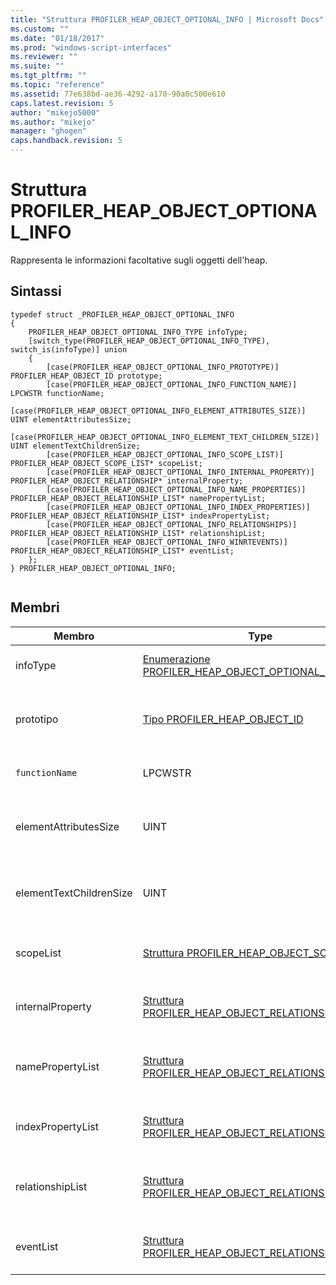 ```yaml
---
title: "Struttura PROFILER_HEAP_OBJECT_OPTIONAL_INFO | Microsoft Docs"
ms.custom: ""
ms.date: "01/18/2017"
ms.prod: "windows-script-interfaces"
ms.reviewer: ""
ms.suite: ""
ms.tgt_pltfrm: ""
ms.topic: "reference"
ms.assetid: 77e638bd-ae36-4292-a170-90a0c500e610
caps.latest.revision: 5
author: "mikejo5000"
ms.author: "mikejo"
manager: "ghogen"
caps.handback.revision: 5
---
```

# Struttura PROFILER_HEAP_OBJECT_OPTIONAL_INFO
Rappresenta le informazioni facoltative sugli oggetti dell'heap.  
  
## Sintassi  
  
```  
typedef struct _PROFILER_HEAP_OBJECT_OPTIONAL_INFO  
{  
    PROFILER_HEAP_OBJECT_OPTIONAL_INFO_TYPE infoType;  
    [switch_type(PROFILER_HEAP_OBJECT_OPTIONAL_INFO_TYPE), switch_is(infoType)] union  
    {  
        [case(PROFILER_HEAP_OBJECT_OPTIONAL_INFO_PROTOTYPE)] PROFILER_HEAP_OBJECT_ID prototype;  
        [case(PROFILER_HEAP_OBJECT_OPTIONAL_INFO_FUNCTION_NAME)] LPCWSTR functionName;  
        [case(PROFILER_HEAP_OBJECT_OPTIONAL_INFO_ELEMENT_ATTRIBUTES_SIZE)] UINT elementAttributesSize;  
        [case(PROFILER_HEAP_OBJECT_OPTIONAL_INFO_ELEMENT_TEXT_CHILDREN_SIZE)] UINT elementTextChildrenSize;  
        [case(PROFILER_HEAP_OBJECT_OPTIONAL_INFO_SCOPE_LIST)] PROFILER_HEAP_OBJECT_SCOPE_LIST* scopeList;  
        [case(PROFILER_HEAP_OBJECT_OPTIONAL_INFO_INTERNAL_PROPERTY)] PROFILER_HEAP_OBJECT_RELATIONSHIP* internalProperty;  
        [case(PROFILER_HEAP_OBJECT_OPTIONAL_INFO_NAME_PROPERTIES)] PROFILER_HEAP_OBJECT_RELATIONSHIP_LIST* namePropertyList;  
        [case(PROFILER_HEAP_OBJECT_OPTIONAL_INFO_INDEX_PROPERTIES)] PROFILER_HEAP_OBJECT_RELATIONSHIP_LIST* indexPropertyList;  
        [case(PROFILER_HEAP_OBJECT_OPTIONAL_INFO_RELATIONSHIPS)] PROFILER_HEAP_OBJECT_RELATIONSHIP_LIST* relationshipList;  
        [case(PROFILER_HEAP_OBJECT_OPTIONAL_INFO_WINRTEVENTS)] PROFILER_HEAP_OBJECT_RELATIONSHIP_LIST* eventList;  
    };  
} PROFILER_HEAP_OBJECT_OPTIONAL_INFO;  
  
```  
  
## Membri  
  
|Membro|Type|Descrizione|  
|------------|----------|-----------------|  
|infoType|[Enumerazione PROFILER\_HEAP\_OBJECT\_OPTIONAL\_INFO\_TYPE](../../winscript/reference/profiler-heap-object-optional-info-type-enumeration.md)|Il tipo di informazioni facoltative.|  
|prototipo|[Tipo PROFILER\_HEAP\_OBJECT\_ID](../../winscript/reference/profiler-heap-object-id-type.md)|ID dell'oggetto prototipo dell'oggetto dell'heap.|  
|`functionName`|LPCWSTR|Il nome di funzione dell'heap.|  
|elementAttributesSize|UINT|La dimensione dell'elemento dell'oggetto dell'heap.|  
|elementTextChildrenSize|UINT|La dimensione dei figli dell'oggetto dell'heap.|  
|scopeList|[Struttura PROFILER\_HEAP\_OBJECT\_SCOPE\_LIST](../../winscript/reference/profiler-heap-object-scope-list-structure.md)|L'elenco dell'ambito dell'oggetto dell'heap.|  
|internalProperty|[Struttura PROFILER\_HEAP\_OBJECT\_RELATIONSHIP](../../winscript/reference/profiler-heap-object-relationship-structure.md)|La proprietà interna dell'oggetto dell'heap.|  
|namePropertyList|[Struttura PROFILER\_HEAP\_OBJECT\_RELATIONSHIP\_LIST](../../winscript/reference/profiler-heap-object-relationship-list-structure.md)|Un elenco delle proprietà dell'oggetto dell'heap.|  
|indexPropertyList|[Struttura PROFILER\_HEAP\_OBJECT\_RELATIONSHIP\_LIST](../../winscript/reference/profiler-heap-object-relationship-list-structure.md)|Un elenco di proprietà dell'oggetto dell'heap.|  
|relationshipList|[Struttura PROFILER\_HEAP\_OBJECT\_RELATIONSHIP\_LIST](../../winscript/reference/profiler-heap-object-relationship-list-structure.md)|Un elenco delle relazioni dell'oggetto dell'heap.|  
|eventList|[Struttura PROFILER\_HEAP\_OBJECT\_RELATIONSHIP\_LIST](../../winscript/reference/profiler-heap-object-relationship-list-structure.md)|Un elenco di eventi dell'oggetto dell'heap.|